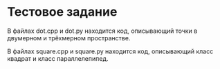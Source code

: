 # Тестовое задание

В файлах dot.cpp и dot.py находится код, описывающий точки в  двумерном и трёхмерном пространстве.

В файлах square.cpp и square.py находится код, описывающий класс квадрат и класс параллелепипед.